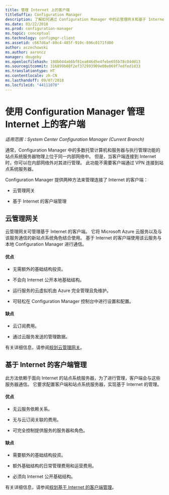 ```yaml
---
title: 管理 Internet 上的客户端
titleSuffix: Configuration Manager
description: 了解如何通过 Configuration Manager 中的云管理网关和基于 Internet 的客户端管理来管理客户端。
ms.date: 03/22/2018
ms.prod: configuration-manager
ms.topic: conceptual
ms.technology: configmgr-client
ms.assetid: c667d6af-80c4-485f-910c-896c0171fd00
author: aczechowski
ms.author: aaroncz
manager: dougeby
ms.openlocfilehash: 198b044a66bf81ea846d5e4febe655b78c04dd13
ms.sourcegitcommit: 316899b08f2ef372993909e08e069f7edfed1d33
ms.translationtype: HT
ms.contentlocale: zh-CN
ms.lasthandoff: 09/07/2018
ms.locfileid: "44111070"
---
```

# <a name="manage-clients-on-the-internet-with-configuration-manager"></a>使用 Configuration Manager 管理 Internet 上的客户端

*适用范围：System Center Configuration Manager (Current Branch)*

通常，Configuration Manager 中的多数托管计算机和服务器与执行管理功能的站点系统服务器物理上位于同一内部网络中。 但是，当客户端连接到 Internet 时，你可以在内部网络外对其进行管理。 此功能不需要客户端通过 VPN 连接到站点系统服务器。

Configuration Manager 提供两种方法来管理连接了 Internet 的客户端：

-   云管理网关

-   基于 Internet 的客户端管理


## <a name="cloud-management-gateway"></a>云管理网关

云管理网关可管理基于 Internet 的客户端。 它将 Microsoft Azure 云服务以及与该服务通信的新站点系统角色结合使用。 基于 Internet 的客户端使用该云服务与本地 Configuration Manager 进行通信。

#### <a name="advantages"></a>优点  

-   无需额外的基础结构投资。  

-   不会向 Internet 公开本地基础结构。  

-   运行服务的云虚拟机由 Azure 完全管理且免维护。  

-   可轻松在 Configuration Manager 控制台中进行设置和配置。  

#### <a name="disadvantages"></a>缺点  

-   云订阅费用。  

-   通过云服务发送的管理数据。  

有关详细信息，请参阅[规划云管理网关](plan-cloud-management-gateway.md)。  



## <a name="internet-based-client-management"></a>基于 Internet 的客户端管理

此方法依赖于面向 Internet 的站点系统服务器，为了进行管理，客户端会与这些服务器通信。 它要求配置客户端和站点系统服务器，实现基于 Internet 的管理。

#### <a name="advantages"></a>优点  

-   无云服务依赖关系。  

-   无与云订阅关联的费用。  

-   可完全控制提供服务的服务器和角色。  

#### <a name="disadvantages"></a>缺点  

-   需要额外的基础结构投资。  

-   额外基础结构的日常管理费用和运营费用。  

-   必须向 Internet 公开基础结构。  

有关详细信息，请参阅[规划基于 Internet 的客户端管理](plan-internet-based-client-management.md)。  
